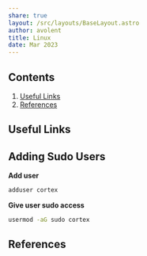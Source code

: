 ```yaml
---
share: true
layout: /src/layouts/BaseLayout.astro
author: avolent
title: Linux
date: Mar 2023
---
```


## Contents
1. [Useful Links](#useful-links)
1. [References](#references)

## Useful Links

## Adding Sudo Users

**Add user**

```bash
adduser cortex
```

**Give user sudo access**

``` bash
usermod -aG sudo cortex
```

## References
[^1]: [Example](https://example.com)